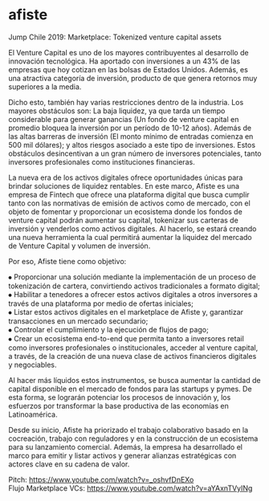 # afiste
Jump Chile 2019: Marketplace: Tokenized venture capital assets

El Venture Capital es uno de los mayores contribuyentes al desarrollo de innovación tecnológica. Ha aportado con inversiones a un 43% de las empresas que hoy cotizan en las bolsas de Estados Unidos. Además, es una atractiva categoría de inversión, producto de que genera retornos muy superiores a la media.

Dicho esto, también hay varias restricciones dentro de la industria. Los mayores obstáculos son: La baja liquidez, ya que tarda un tiempo considerable para generar ganancias (Un fondo de venture capital en promedio bloquea la inversión por un período de 10-12 años). Además de las altas barreras de inversión (El monto mínimo de entradas comienza en 500 mil dólares); y altos riesgos asociado a este tipo de inversiones. Estos obstáculos desincentivan a un gran número de inversores potenciales, tanto inversores profesionales como instituciones financieras.

La nueva era de los activos digitales ofrece oportunidades únicas para brindar soluciones de liquidez rentables. En este marco, Afiste es una empresa de Fintech que ofrece una plataforma digital que busca cumplir tanto con las normativas de emisión de activos como de mercado, con el objeto de fomentar y proporcionar un ecosistema donde los fondos de venture capital podrán aumentar su capital, tokenizar sus carteras de inversión y venderlos como activos digitales. Al hacerlo, se estará creando una nueva herramienta la cual permitirá aumentar la liquidez del mercado de Venture Capital y volumen de inversión.

Por eso, Afiste tiene como objetivo:

⦁ Proporcionar una solución mediante la implementación de un proceso de tokenización de cartera, convirtiendo activos tradicionales a formato digital;
<br>
⦁ Habilitar a tenedores a ofrecer estos activos digitales a otros inversores a través de una plataforma por medio de ofertas iniciales; 
<br>
⦁ Listar estos activos digitales en el marketplace de Afiste y, garantizar transacciones en un mercado secundario;
<br>
⦁ Controlar el cumplimiento y la ejecución de flujos de pago; 
<br>
⦁ Crear un ecosistema end-to-end que permita tanto a inversores retail como inversores profesionales o institucionales, acceder al venture capital, a través, de la creación de una nueva clase de activos financieros digitales y negociables.

Al hacer más líquidos estos instrumentos, se busca aumentar la cantidad de capital disponible en el mercado de fondos para las startups y pymes. De esta forma, se lograrán potenciar los procesos de innovación y, los esfuerzos por transformar la base productiva de las economías en Latinoamérica.

Desde su inicio, Afiste ha priorizado el trabajo colaborativo basado en la cocreación, trabajo con reguladores y en la construcción de un ecosistema para su lanzamiento comercial. Además, la empresa ha desarrollado el marco para emitir y listar activos y generar alianzas estratégicas con actores clave en su cadena de valor.

Pitch: https://www.youtube.com/watch?v=_oshvfDnEXo
<br>
Flujo Marketplace VCs: https://www.youtube.com/watch?v=aYAxnTVyINg
